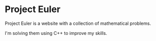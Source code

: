 # Project Euler

Project Euler is a website with a collection of mathematical problems.

I'm solving them using C++ to improve my skills.
